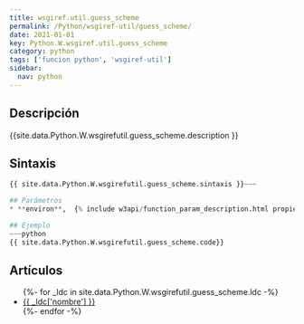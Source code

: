 ```yaml
---
title: wsgiref.util.guess_scheme
permalink: /Python/wsgiref-util/guess_scheme/
date: 2021-01-01
key: Python.W.wsgiref.util.guess_scheme
category: python
tags: ['funcion python', 'wsgiref-util']
sidebar: 
  nav: python
---
```


## Descripción
{{site.data.Python.W.wsgirefutil.guess_scheme.description }}

## Sintaxis
~~~python
{{ site.data.Python.W.wsgirefutil.guess_scheme.sintaxis }}~~~

## Parámetros
* **environ**,  {% include w3api/function_param_description.html propiedad=site.data.Python.W.wsgiref.util.guess_scheme valor="environ" %}

## Ejemplo
~~~python
{{ site.data.Python.W.wsgirefutil.guess_scheme.code}}
~~~

## Artículos
<ul>
{%- for _ldc in site.data.Python.W.wsgirefutil.guess_scheme.ldc -%}
   <li>
       <a href="{{_ldc['url'] }}">{{ _ldc['nombre'] }}</a>
   </li>
{%- endfor -%}
</ul>
